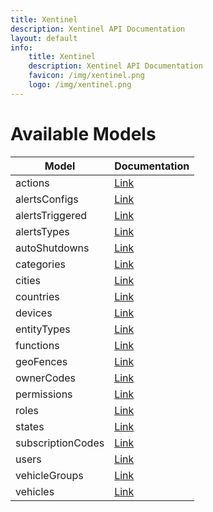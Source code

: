 ```yaml
---
title: Xentinel
description: Xentinel API Documentation
layout: default
info:
    title: Xentinel
    description: Xentinel API Documentation
    favicon: /img/xentinel.png
    logo: /img/xentinel.png
---
```


# Available Models

|Model|Documentation|
|---|---|
|actions|[Link](/xentinel/modelsactions)|
|alertsConfigs|[Link](/xentinel/modelsalertsConfigs)|
|alertsTriggered|[Link](/xentinel/modelsalertsTriggered)|
|alertsTypes|[Link](/xentinel/modelsalertsTypes)|
|autoShutdowns|[Link](/xentinel/modelsautoShutdowns)|
|categories|[Link](/xentinel/modelscategories)|
|cities|[Link](/xentinel/modelscities)|
|countries|[Link](/xentinel/modelscountries)|
|devices|[Link](/xentinel/modelsdevices)|
|entityTypes|[Link](/xentinel/modelsentityTypes)|
|functions|[Link](/xentinel/modelsfunctions)|
|geoFences|[Link](/xentinel/modelsgeoFences)|
|ownerCodes|[Link](/xentinel/modelsownerCodes)|
|permissions|[Link](/xentinel/modelspermissions)|
|roles|[Link](/xentinel/modelsroles)|
|states|[Link](/xentinel/modelsstates)|
|subscriptionCodes|[Link](/xentinel/modelssubscriptionCodes)|
|users|[Link](/xentinel/modelsusers)|
|vehicleGroups|[Link](/xentinel/modelsvehicleGroups)|
|vehicles|[Link](/xentinel/modelsvehicles)|
